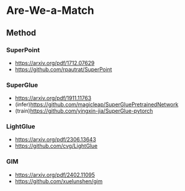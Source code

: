 # Are-We-a-Match
##   Method
### SuperPoint
- https://arxiv.org/pdf/1712.07629
- https://github.com/rpautrat/SuperPoint
### SuperGlue
- https://arxiv.org/pdf/1911.11763
- (infer)https://github.com/magicleap/SuperGluePretrainedNetwork
- (train)https://github.com/yingxin-jia/SuperGlue-pytorch
### LightGlue
- https://arxiv.org/pdf/2306.13643
- https://github.com/cvg/LightGlue
### GIM
- https://arxiv.org/pdf/2402.11095
- https://github.com/xuelunshen/gim
